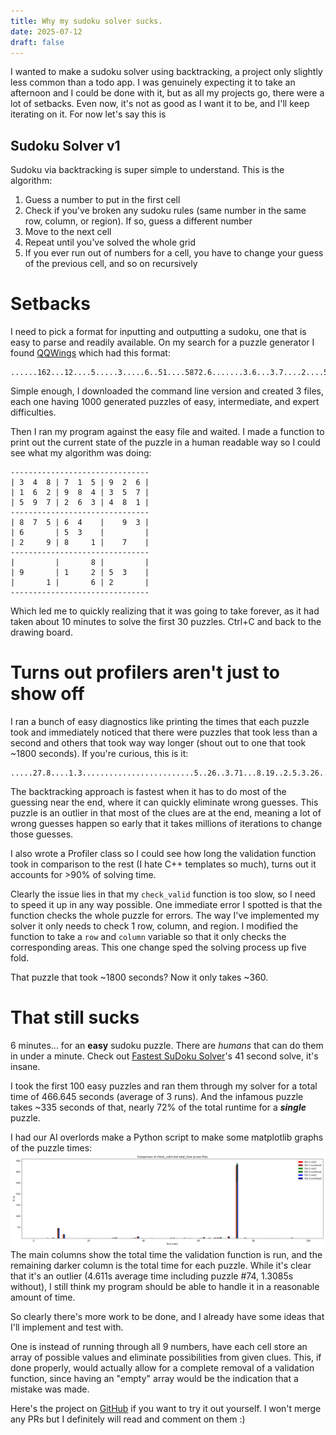 ```yaml
---
title: Why my sudoku solver sucks.
date: 2025-07-12
draft: false
---
```

I wanted to make a sudoku solver using backtracking, a project only slightly less common than a todo app. I was genuinely expecting it to take an afternoon and I could be done with it, but as all my projects go, there were a lot of setbacks. Even now, it's not as good as I want it to be, and I'll keep iterating on it. For now let's say this is
## Sudoku Solver v1

Sudoku via backtracking is super simple to understand. This is the algorithm:
1. Guess a number to put in the first cell
2. Check if you've broken any sudoku rules (same number in the same row, column, or region). If so, guess a different number
3. Move to the next cell
4. Repeat until you've solved the whole grid
5. If you ever run out of numbers for a cell, you have to change your guess of the previous cell, and so on recursively

# Setbacks
I need to pick a format for inputting and outputting a sudoku, one that is easy to parse and readily available. On my search for a puzzle generator I found [QQWings](https://qqwing.com/generate.html) which had this format:
```
......162...12....5.....3.....6..51....5872.6.......3.6...3.7....2....58..89.6...
```
Simple enough, I downloaded the command line version and created 3 files, each one having 1000 generated puzzles of easy, intermediate, and expert difficulties.

Then I ran my program against the easy file and waited. I made a function to print out the current state of the puzzle in a human readable way so I could see what my algorithm was doing:
```
-------------------------------
| 3  4  8 | 7  1  5 | 9  2  6 |
| 1  6  2 | 9  8  4 | 3  5  7 |
| 5  9  7 | 2  6  3 | 4  8  1 |
-------------------------------
| 8  7  5 | 6  4    |    9  3 |
| 6       | 5  3    |         |
| 2     9 | 8     1 |    7    |
-------------------------------
|         |       8 |         |
| 9       | 1     2 | 5  3    |
|       1 |       6 | 2       |
-------------------------------
```
Which led me to quickly realizing that it was going to take forever, as it had taken about 10 minutes to solve the first 30 puzzles. Ctrl+C and back to the drawing board.

# Turns out profilers aren't just to show off
I ran a bunch of easy diagnostics like printing the times that each puzzle took and immediately noticed that there were puzzles that took less than a second and others that took way way longer (shout out to one that took ~1800 seconds). If you're curious, this is it:
```
.....27.8....1.3.........................5..26..3.71...8.19..2.5.3.26.....15...97
```

The backtracking approach is fastest when it has to do most of the guessing near the end, where it can quickly eliminate wrong guesses. This puzzle is an outlier in that most of the clues are at the end, meaning a lot of wrong guesses happen so early that it takes millions of iterations to change those guesses.

I also wrote a Profiler class so I could see how long the validation function took in comparison to the rest (I hate C++ templates so much), turns out it accounts for >90% of solving time.

Clearly the issue lies in that my `check_valid` function is too slow, so I need to speed it up in any way possible. One immediate error I spotted is that the function checks the whole puzzle for errors. The way I've implemented my solver it only needs to check 1 row, column, and region. I modified the function to take a `row` and `column` variable so that it only checks the corresponding areas. This one change sped the solving process up five fold.

That puzzle that took ~1800 seconds? Now it only takes ~360.

# That still sucks
6 minutes... for an **easy** sudoku puzzle. There are *humans* that can do them in under a minute. Check out [Fastest SuDoku Solver](https://youtu.be/IPfsrt58Aow)'s 41 second solve, it's insane.

I took the first 100 easy puzzles and ran them through my solver for a total time of 466.645 seconds (average of 3 runs). And the infamous puzzle takes ~335 seconds of that, nearly 72% of the total runtime for a ***single*** puzzle.

I had our AI overlords make a Python script to make some matplotlib graphs of the puzzle times:
![Image Description](/images/Pasted%20image%2020250713001228.png)
The main columns show the total time the validation function is run, and the remaining darker column is the total time for each puzzle. While it's clear that it's an outlier (4.611s average time including puzzle #74, 1.3085s without), I still think my program should be able to handle it in a reasonable amount of time.

So clearly there's more work to be done, and I already have some ideas that I'll implement and test with.

One is instead of running through all 9 numbers, have each cell store an array of possible values and eliminate possibilities from given clues. This, if done properly,  would actually allow for a complete removal of a validation function, since having an "empty" array would be the indication that a mistake was made.

Here's the project on [GitHub](https://github.com/Nixo371/SudokuSolver/tree/master) if you want to try it out yourself. I won't merge any PRs but I definitely will read and comment on them :)
